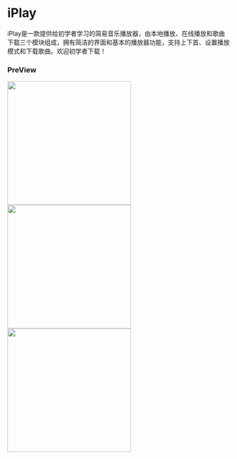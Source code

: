 # iPlay

iPlay是一款提供给初学者学习的简易音乐播放器，由本地播放、在线播放和歌曲下载三个模块组成，拥有简洁的界面和基本的播放器功能，支持上下首、设置播放模式和下载歌曲。欢迎初学者下载！

### PreView

<img src="https://github.com/Yone-sx/iPlay/blob/master/screenshots/Firstpage.png" width="280px">
<img src="https://github.com/Yone-sx/iPlay/blob/master/screenshots/Local.png" width="280px">
<img src="https://github.com/Yone-sx/iPlay/blob/master/screenshots/Online.png" width="280px">